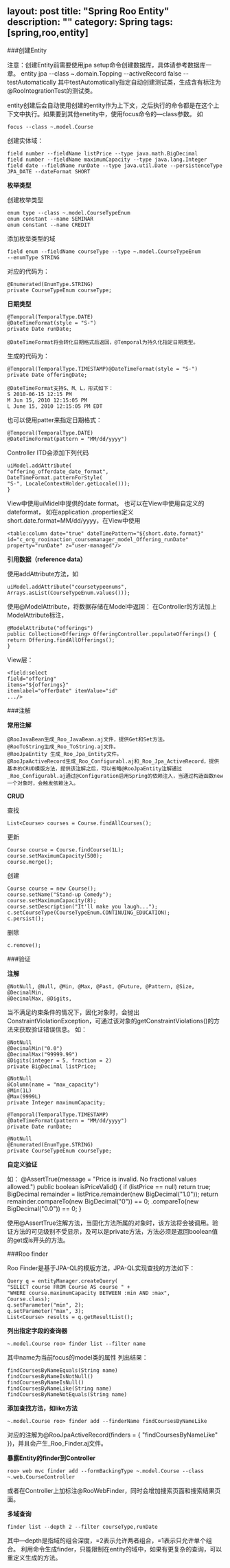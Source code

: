 layout: post
title: "Spring Roo Entity"
description: ""
category: Spring
tags: [spring,roo,entity]
---
###创建Entity

注意：创建Entity前需要使用jpa setup命令创建数据库，具体请参考数据库一章。
entity jpa --class ~.domain.Topping --activeRecord false --testAutomatically
其中testAutomatically指定自动创建测试类，生成含有标注为@RooIntegrationTest的测试类。	

entity创建后会自动使用创建的entity作为上下文，之后执行的命令都是在这个上下文中执行。如果要到其他enetity中，使用focus命令的—class参数。
如

	focus --class ~.model.Course

创建实体域：

	field number --fieldName listPrice --type java.math.BigDecimal
	field number --fieldName maximumCapacity --type java.lang.Integer
	field date --fieldName runDate --type java.util.Date --persistenceType JPA_DATE --dateFormat SHORT

<!-- more -->	

**枚举类型**

创建枚举类型

	enum type --class ~.model.CourseTypeEnum
	enum constant --name SEMINAR
	enum constant --name CREDIT

添加枚举类型的域

	field enum --fieldName courseType --type ~.model.CourseTypeEnum
	--enumType STRING

对应的代码为：

	@Enumerated(EnumType.STRING)
	private CourseTypeEnum courseType;

	
<!-- more -->

**日期类型**

	@Temporal(TemporalType.DATE)
	@DateTimeFormat(style = "S-")
	private Date runDate;

	@DateTimeFormat将会转化日期格式后返回，@Temporal为持久化指定日期类型。

生成的代码为：

	@Temporal(TemporalType.TIMESTAMP)@DateTimeFormat(style = "S-")
	private Date offeringDate;

	@DateTimeFormat支持S、M、L，形式如下：
	S 2010-06-15 12:15 PM
	M Jun 15, 2010 12:15:05 PM
	L June 15, 2010 12:15:05 PM EDT

也可以使用patter来指定日期格式：

	@Temporal(TemporalType.DATE)
	@DateTimeFormat(pattern = "MM/dd/yyyy")

Controller ITD会添加下列代码

	uiModel.addAttribute(
	"offering_offerdate_date_format",
	DateTimeFormat.patternForStyle(
	"S-", LocaleContextHolder.getLocale()));
	}

View中使用uiMidel中提供的date format。
也可以在View中使用自定义的dateformat， 如在application
.properties定义short.date.format=MM/dd/yyyy，在View中使用

	<table:column date="true" dateTimePattern="${short.date.format}"
	id="c_org_rooinaction_coursemanager_model_Offering_runDate"
	property="runDate" z="user-managed"/>

**引用数据（reference data）**

使用addAttribute方法，如

	uiModel.addAttribute("coursetypeenums",
	Arrays.asList(CourseTypeEnum.values()));

使用@ModelAttribute，将数据存储在Model中返回：
在Controller的方法加上ModelAttribute标注，

	@ModelAttribute("offerings")
	public Collection<Offering> OfferingController.populateOfferings() {
	return Offering.findAllOfferings();
	}

View层：

	<field:select
	field="offering"
	items="${offerings}"
	itemlabel="offerDate" itemValue="id"
	.../>

###注解

**常用注解**

	@RooJavaBean生成_Roo_JavaBean.aj文件，提供Get和Set方法。
	@RooToString生成_Roo_ToString.aj文件。
	@RooJpaEntity 生成_Roo_Jpa_Entity文件。
	@RooJpaActiveRecord生成_Roo_Configurabl.aj和_Roo_Jpa_ActiveRecord，提供基本的CRUD模版方法，提供该注解之后，可以省略@RooJpaEntity注解通过_Roo_Configurabl.aj通过@Configuration启用Spring的依赖注入，当通过构造函数new一个对象时，会触发依赖注入。

**CRUD**

查找

	List<Course> courses = Course.findAllCourses();

更新

	Course course = Course.findCourse(1L);
	course.setMaximumCapacity(500);
	course.merge();

创建

	Course course = new Course();
	course.setName("Stand-up Comedy");
	course.setMaximumCapacity(8);
	course.setDescription("It'll make you laugh...");
	c.setCourseType(CourseTypeEnum.CONTINUING_EDUCATION);
	c.persist();

删除

	c.remove();

###验证

**注解**

	@NotNull, @Null, @Min, @Max, @Past, @Future, @Pattern, @Size, @DecimalMin, 
	@DecimalMax, @Digits,

当不满足约束条件的情况下，固化对象时，会抛出ConstraintViolationException，可通过该对象的getConstraintViolations()的方法来获取验证错误信息。
如：

	@NotNull
	@DecimalMin("0.0")
	@DecimalMax("99999.99")
	@Digits(integer = 5, fraction = 2)
	private BigDecimal listPrice;

	@NotNull
	@Column(name = "max_capacity")
	@Min(1L)
	@Max(9999L)
	private Integer maximumCapacity;

	@Temporal(TemporalType.TIMESTAMP)
	@DateTimeFormat(pattern = "MM/dd/yyyy")
	private Date runDate;

	@NotNull
	@Enumerated(EnumType.STRING)
	private CourseTypeEnum courseType;

**自定义验证**

如：
	@AssertTrue(message =
	"Price is invalid. No fractional values allowed.")
	public boolean isPriceValid() {
	if (listPrice == null) return true;
	BigDecimal remainder = listPrice.remainder(new BigDecimal("1.0"));
	return remainder.compareTo(new BigDecimal("0")) == 0;
	.compareTo(new BigDecimal("0.0")) == 0;
	}

使用@AssertTrue注解方法，当固化方法所属的对象时，该方法将会被调用。验证方法的可见级别不受显示，及可以是private方法，方法必须是返回boolean值的get或is开头的方法。

###Roo finder

Roo Finder是基于JPA-QL的模版方法，JPA-QL实现查找的方法如下：

	Query q = entityManager.createQuery(
	"SELECT course FROM Course AS course " +
	"WHERE course.maximumCapacity BETWEEN :min AND :max",
	Course.class);
	q.setParameter("min", 2);
	q.setParameter("max", 3);
	List<Course> results = q.getResultList();

**列出指定字段的查询器**

	~.model.Course roo> finder list --filter name

其中name为当前focus的model类的属性
列出结果：

	findCoursesByNameEquals(String name)
	findCoursesByNameIsNotNull()
	findCoursesByNameIsNull()
	findCoursesByNameLike(String name)
	findCoursesByNameNotEquals(String name)

**添加查找方法，如like方法**

	~.model.Course roo> finder add --finderName findCoursesByNameLike

对应的注解为@RooJpaActiveRecord(finders = { "findCoursesByNameLike" })，并且会产生_Roo_Finder.aj文件。

**暴露Entity的finder到Controller**

	roo> web mvc finder add --formBackingType ~.model.Course --class ~.web.CourseController

或者在Controller上加标注@RooWebFinder，同时会增加搜索页面和搜索结果页面。

**多域查询**

	finder list --depth 2 --filter courseType,runDate

其中—depth是指域的组合深度，=2表示允许两者组合，=1表示只允许单个组合。
利用命令生成finder，只能限制在entity的域中，如果有更复杂的查询，可以重定义生成的方法。